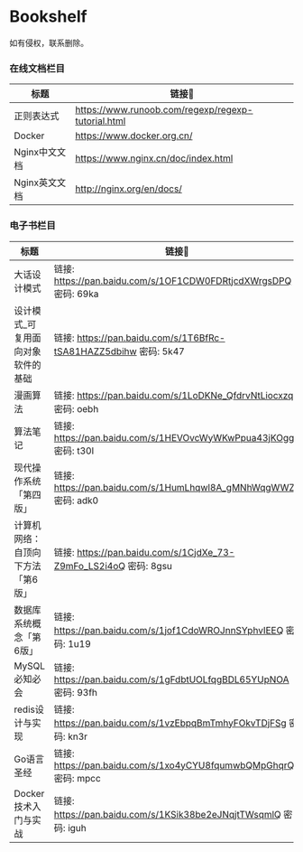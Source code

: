 # Bookshelf
如有侵权，联系删除。

### 在线文档栏目

| 标题          | 链接🔗                                              |
| ------------- | -------------------------------------------------- |
| 正则表达式    | https://www.runoob.com/regexp/regexp-tutorial.html |
| Docker        | https://www.docker.org.cn/                         |
| Nginx中文文档 | https://www.nginx.cn/doc/index.html                |
| Nginx英文文档 | http://nginx.org/en/docs/                          |

### 电子书栏目
| 标题                              | 链接🔗                                                        |
| --------------------------------- | ------------------------------------------------------------ |
| 大话设计模式                      | 链接: https://pan.baidu.com/s/1OF1CDW0FDRtjcdXWrgsDPQ  密码: 69ka |
| 设计模式_可复用面向对象软件的基础 | 链接: https://pan.baidu.com/s/1T6BfRc-tSA81HAZZ5dbihw  密码: 5k47 |
| 漫画算法                          | 链接: https://pan.baidu.com/s/1LoDKNe_QfdrvNtLiocxzqA  密码: oebh |
| 算法笔记                          | 链接: https://pan.baidu.com/s/1HEVOvcWyWKwPpua43jKOgg  密码: t30l |
| 现代操作系统「第四版」            | 链接: https://pan.baidu.com/s/1HumLhqwl8A_gMNhWqgWWZg  密码: adk0 |
| 计算机网络：自顶向下方法「第6版」 | 链接: https://pan.baidu.com/s/1CjdXe_73-Z9mFo_LS2i4oQ  密码: 8gsu |
| 数据库系统概念「第6版」           | 链接: https://pan.baidu.com/s/1jof1CdoWROJnnSYphvIEEQ  密码: 1u19 |
| MySQL必知必会                     | 链接: https://pan.baidu.com/s/1gFdbtUOLfqgBDL65YUpNOA  密码: 93fh |
| redis设计与实现                   | 链接: https://pan.baidu.com/s/1vzEbpqBmTmhyFOkvTDjFSg  密码: kn3r |
| Go语言圣经                        | 链接: https://pan.baidu.com/s/1xo4yCYU8fqumwbQMpGhqrQ  密码: mpcc |
| Docker技术入门与实战              | 链接: https://pan.baidu.com/s/1KSik38be2eJNqjtTWsqmlQ  密码: iguh |



